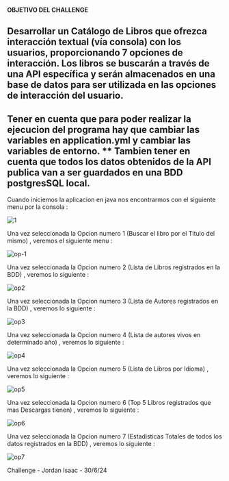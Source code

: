 **OBJETIVO DEL CHALLENGE**

Desarrollar un Catálogo de Libros que ofrezca interacción textual (vía consola) con los usuarios,
proporcionando 7 opciones de interacción.
Los libros se buscarán a través de una API específica y serán almacenados en una base de datos para ser
utilizada en las opciones de interacción del usuario.
-------------------------------------------------------------------------------------------------------
Tener en cuenta que para poder realizar la ejecucion del programa hay que cambiar las variables en 
application.yml y cambiar las variables de entorno. **
Tambien tener en cuenta que todos los datos obtenidos de la API publica van a ser guardados en una BDD
postgresSQL local.
-------------------------------------------------------------------------------------------------------
Cuando iniciemos la aplicacion en java nos encontrarmos con el siguiente menu por la consola :

![1](https://github.com/ij-jkl/literAlura-Challenge/assets/49004469/6da388ee-52e1-453a-93a9-340a730f4e47)


Una vez seleccionada la Opcion numero 1 (Buscar el libro por el Titulo del mismo) , veremos el siguiente menu : 


![op-1](https://github.com/ij-jkl/literAlura-Challenge/assets/49004469/63ec73a1-24b5-4e02-b928-d24c4c074424)


Una vez seleccionada la Opcion numero 2 (Lista de Libros registrados en la BDD) , veremos lo siguiente : 


![op2](https://github.com/ij-jkl/literAlura-Challenge/assets/49004469/856d7f6d-ee27-403d-96ef-2b9f27ac141a)


Una vez seleccionada la Opcion numero 3 (Lista de Autores registrados en la BDD) , veremos lo siguiente : 


![op3](https://github.com/ij-jkl/literAlura-Challenge/assets/49004469/1218dcce-f8cb-4bbe-ae6c-bedc7e6227a6)


Una vez seleccionada la Opcion numero 4 (Lista de autores vivos en determinado año) , veremos lo siguiente : 


![op4](https://github.com/ij-jkl/literAlura-Challenge/assets/49004469/d96240a1-7e4b-41c7-bfa1-9b99d8972bec)


Una vez seleccionada la Opcion numero 5 (Lista de Libros por Idioma) , veremos lo siguiente : 


![op5](https://github.com/ij-jkl/literAlura-Challenge/assets/49004469/66ef8b78-66f9-46cd-9449-07954ba3d9b9)


Una vez seleccionada la Opcion numero 6 (Top 5 Libros registrados que mas Descargas tienen) , veremos lo siguiente : 


![op6](https://github.com/ij-jkl/literAlura-Challenge/assets/49004469/d6614b1c-9966-49cf-a58e-94c30f3cceb7)



Una vez seleccionada la Opcion numero 7 (Estadisticas Totales de todos los datos registrados en la BDD) , veremos lo siguiente : 


![op7](https://github.com/ij-jkl/literAlura-Challenge/assets/49004469/2302ebe9-0ece-4331-93e1-d4948bc2d86e)



Challenge - Jordan Isaac - 30/6/24
